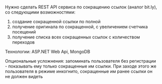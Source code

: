 Нужно сделать REST API сервиса по сокращению ссылок (аналог bit.ly),
со следующими возможностями:
1) создание сокращенной ссылки по полной
2) получение оригинала по сокращенной, с увеличением счетчика посещений
3) получение списка всех сокращенных ссылок с количеством переходов

Технологии: ASP.NET Web Api, MongoDB

Опциональные усложнения:
запоминать пользователя без регистрации - показывать ему только сокращенные им ссылки.
При заходе этого же пользователя в режиме инкогнито, сокращенные им ранее ссылки он не должен видеть
